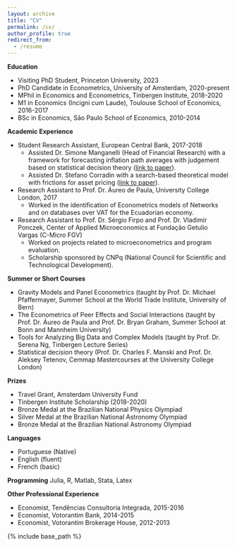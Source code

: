 ```yaml
---
layout: archive
title: "CV"
permalink: /cv/
author_profile: true
redirect_from:
  - /resume
---
```


**Education**
* Visiting PhD Student, Princeton University, 2023
* PhD Candidate in Econometrics, University of Amsterdam, 2020-present
* MPhil in Economics and Econometrics, Tinbergen Institute, 2018-2020
* M1 in Economics (Incigni cum Laude), Toulouse School of Economics, 2016-2017
* BSc in Economics, São Paulo School of Economics, 2010-2014

**Academic Experience**
* Student Research Assistant, European Central Bank, 2017-2018
  * Assisted Dr. Simone Manganelli (Head of Financial Research) with a framework for forecasting inflation path averages with judgement based on statistical decision theory ([link to paper](https://www.ecb.europa.eu/pub/pdf/scpwps/ecb.wp2188.en.pdf)).
  * Assisted Dr. Stefano Corradin with a search-based theoretical model with frictions for asset pricing ([link to paper](https://poseidon01.ssrn.com/delivery.php?ID=066097067102106085089003004110017124061045066084038066109098014011092118104122072093002050032125061099054066106119027114116071053081007021045116082108077084026030035002052114065025114104124073076005086109095093100024123070089119100104106015085007114&EXT=pdf&INDEX=TRUE)).
* Research Assistant to Prof. Dr. Áureo de Paula, University College London, 2017
  * Worked in the identification of Econometrics models of Networks and on databases over VAT for the Ecuadorian economy.
* Research Assistant to Prof. Dr. Sérgio Firpo and Prof. Dr. Vladimir Ponczek, Center of Applied Microeconomics at Fundação Getulio Vargas (C-Micro FGV)
  * Worked on projects related to microeconometrics and program evaluation.
  * Scholarship sponsored by CNPq (National Council for Scientific and Technological Development).

**Summer or Short Courses**
* Gravity Models and Panel Econometrics (taught by Prof. Dr. Michael Pfaffermayer, Summer School at the World Trade Institute, University of Bern)  
* The Econometrics of Peer Effects and Social Interactions (taught by Prof. Dr. Áureo de Paula and Prof. Dr. Bryan Graham, Summer School at Bonn and Mannheim University)
* Tools for Analyzing Big Data and Complex Models (taught by Prof. Dr. Serena Ng, Tinbergen Lecture Series)
* Statistical decision theory (Prof. Dr. Charles F. Manski and Prof. Dr. Aleksey Tetenov, Cemmap Mastercourses at the University College London)

**Prizes**
* Travel Grant, Amsterdam University Fund
* Tinbergen Institute Scholarship (2018-2020)
* Bronze Medal at the Brazilian National Physics Olympiad
* Silver Medal at the Brazilian National Astronomy Olympiad
* Bronze Medal at the Brazilian National Astronomy Olympiad

**Languages**
* Portuguese (Native)
* English (fluent)
* French (basic)

**Programming**
Julia, R, Matlab, Stata, Latex

**Other Professional Experience**
* Economist, Tendências Consultoria Integrada, 2015-2016
* Economist, Votorantim Bank, 2014-2015
* Economist, Votorantim Brokerage House, 2012-2013



{% include base_path %}

